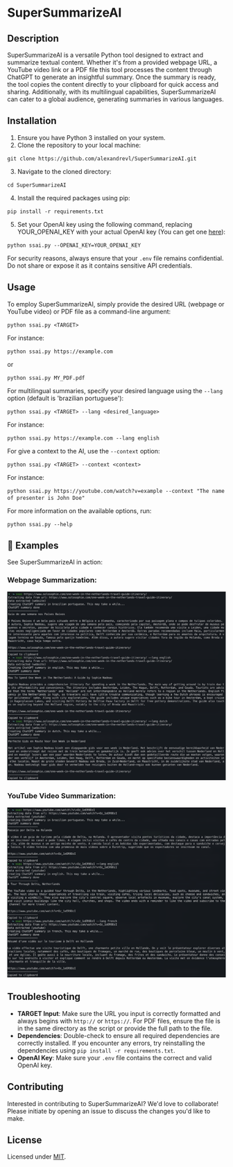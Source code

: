 # SuperSummarizeAI

## Description
SuperSummarizeAI is a versatile Python tool designed to extract and summarize textual content. Whether it's from a provided webpage URL, a YouTube video link or a PDF file this tool processes the content through ChatGPT to generate an insightful summary. Once the summary is ready, the tool copies the content directly to your clipboard for quick access and sharing. Additionally, with its multilingual capabilities, SuperSummarizeAI can cater to a global audience, generating summaries in various languages.

## Installation

1. Ensure you have Python 3 installed on your system.
2. Clone the repository to your local machine:
```
git clone https://github.com/alexandrevl/SuperSummarizeAI.git
```
3. Navigate to the cloned directory:
```
cd SuperSummarizeAI
```
4. Install the required packages using pip:
```
pip install -r requirements.txt
```
5. Set your OpenAI key using the following command, replacing YOUR_OPENAI_KEY with your actual OpenAI key (You can get one [here](https://beta.openai.com/)):
```
python ssai.py --OPENAI_KEY=YOUR_OPENAI_KEY
```
For security reasons, always ensure that your `.env` file remains confidential. Do not share or expose it as it contains sensitive API credentials.

## Usage
To employ SuperSummarizeAI, simply provide the desired URL (webpage or YouTube video) or PDF file as a command-line argument:

```
python ssai.py <TARGET>
```

For instance:
```
python ssai.py https://example.com
```
or 
```
python ssai.py MY_PDF.pdf
```

For multilingual summaries, specify your desired language using the `--lang` option (default is 'brazilian portuguese'):
```
python ssai.py <TARGET> --lang <desired_language>
```

For instance:
```
python ssai.py https://example.com --lang english
```

For give a context to the AI, use the `--context` option:
```
python ssai.py <TARGET> --context <context>
```

For instance:
```
python ssai.py https://youtube.com/watch?v=example --context "The name of presenter is John Doe"
```

For more information on the available options, run:
```
python ssai.py --help
```


## 📸 Examples

See SuperSummarizeAI in action:

### Webpage Summarization:
![Example of webpage summarization](./examples/example_website.png)

### YouTube Video Summarization:
![Example of YouTube video summarization](./examples/example_youtube.png)

## Troubleshooting

- **TARGET Input**: Make sure the URL you input is correctly formatted and always begins with `http://` or `https://`. For PDF files, ensure the file is in the same directory as the script or provide the full path to the file.
- **Dependencies**: Double-check to ensure all required dependencies are correctly installed. If you encounter any errors, try reinstalling the dependencies using `pip install -r requirements.txt`.
- **OpenAI Key**: Make sure your `.env` file contains the correct and valid OpenAI key.

## Contributing
Interested in contributing to SuperSummarizeAI? We'd love to collaborate! Please initiate by opening an issue to discuss the changes you'd like to make.

## License
Licensed under [MIT](https://choosealicense.com/licenses/mit/).